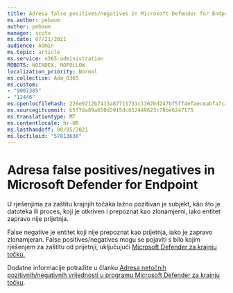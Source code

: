 ```yaml
---
title: Adresa false positives/negatives in Microsoft Defender for Endpoint
ms.author: pebaum
author: pebaum
manager: scotv
ms.date: 07/21/2021
audience: Admin
ms.topic: article
ms.service: o365-administration
ROBOTS: NOINDEX, NOFOLLOW
localization_priority: Normal
ms.collection: Adm_O365
ms.custom:
- "9007385"
- "12446"
ms.openlocfilehash: 226e9212b7413a87711731c1362bd247bf5ff4efaeceabfa7caf31d0a97b8ede
ms.sourcegitcommit: b5f7da89a650d2915dc652449623c78be6247175
ms.translationtype: MT
ms.contentlocale: hr-HR
ms.lasthandoff: 08/05/2021
ms.locfileid: "57813630"
---
```

# <a name="address-false-positivesnegatives-in-microsoft-defender-for-endpoint"></a>Adresa false positives/negatives in Microsoft Defender for Endpoint

U rješenjima za zaštitu krajnjih točaka lažno pozitivan je subjekt, kao što je datoteka ili proces, koji je otkriven i prepoznat kao zlonamjerni, iako entitet zapravo nije prijetnja. 

False negative je entitet koji nije prepoznat kao prijetnja, iako je zapravo zlonamjeran. False positives/negatives mogu se pojaviti s bilo kojim rješenjem za zaštitu od prijetnji, uključujući [Microsoft Defender za krajnju točku.](/microsoft-365/security/defender-endpoint/microsoft-defender-endpoint)

Dodatne informacije potražite u članku [Adresa netočnih pozitivnih/negativnih vrijednosti u programu Microsoft Defender za krajnju točku](/microsoft-365/security/defender-endpoint/defender-endpoint-false-positives-negatives).
